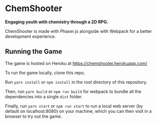 # ChemShooter

**Engaging youth with chemistry through a 2D RPG.**

ChemShooter is made with Phaser.js alongside with Webpack for a better development experience.

## Running the Game

The game is hosted on Heroku at https://chemshooter.herokuapp.com/

To run the game locally, clone this repo.

Run `yarn install` or `npm install` in the root directory of this repository.

Then, run `yarn build` or `npm run build` for webpack to bundle all the dependencies into a single `dist` folder.

Finally, run `yarn start` or `npm run start` to run a local web server (by default on localhost:8080) on your machine, which you can then visit in a browser to try out the game.
